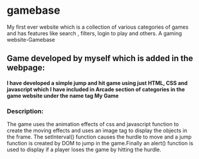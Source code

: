 # gamebase
My first ever website which is a collection of various categories of games and has features like search , filters, login to play and others. A gaming website-Gamebase
## Game developed by myself which is added in the webpage:
#### I have developed a simple jump and hit game using just HTML, CSS and javascript which I have included in Arcade section of categories in the game website under the name tag  My Game
### Description:
The game uses the animation effects of css and javascript function to create the moving effects and uses an image tag to display the objects in the frame. The setInterval() function causes the hurdle to move and a jump function is created by DOM to jump in the game.Finally an alert() function is used to display if a player loses the game by hitting the hurdle.
